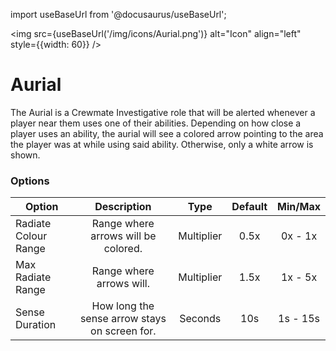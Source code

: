 import useBaseUrl from '@docusaurus/useBaseUrl';

<img src={useBaseUrl('/img/icons/Aurial.png')} alt="Icon" align="left" style={{width: 60}} />
# Aurial

The Aurial is a Crewmate Investigative role that will be alerted whenever a player near them uses one of their abilities.
Depending on how close a player uses an ability, the aurial will see a colored arrow pointing to the area the player was at while using said ability. Otherwise, only a white arrow is shown.

### Options

| Option | Description | Type | Default | Min/Max |
|----------|:-----------------:|:------:|:------:|:------:|
| Radiate Colour Range | Range where arrows will be colored. | Multiplier | 0.5x | 0x - 1x |
| Max Radiate Range | Range where arrows will. | Multiplier | 1.5x | 1x - 5x |
| Sense Duration | How long the sense arrow stays on screen for. | Seconds | 10s | 1s - 15s |